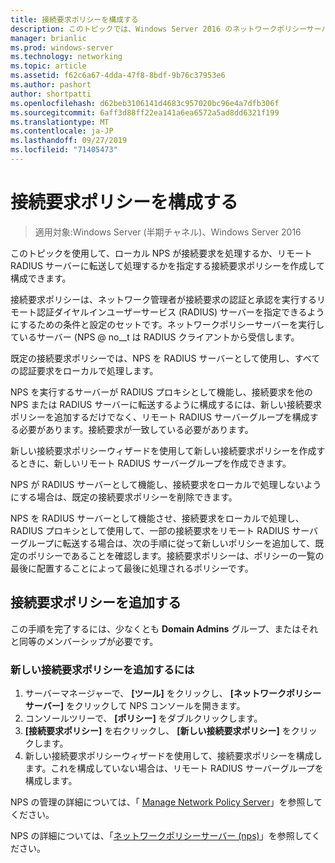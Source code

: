 ```yaml
---
title: 接続要求ポリシーを構成する
description: このトピックでは、Windows Server 2016 のネットワークポリシーサーバーで接続要求ポリシーを構成する方法について説明します。
manager: brianlic
ms.prod: windows-server
ms.technology: networking
ms.topic: article
ms.assetid: f62c6a67-4dda-47f8-8bdf-9b76c37953e6
ms.author: pashort
author: shortpatti
ms.openlocfilehash: d62beb3106141d4683c957020bc96e4a7dfb306f
ms.sourcegitcommit: 6aff3d88ff22ea141a6ea6572a5ad8dd6321f199
ms.translationtype: MT
ms.contentlocale: ja-JP
ms.lasthandoff: 09/27/2019
ms.locfileid: "71405473"
---
```

# <a name="configure-connection-request-policies"></a>接続要求ポリシーを構成する

>適用対象:Windows Server (半期チャネル)、Windows Server 2016

このトピックを使用して、ローカル NPS が接続要求を処理するか、リモート RADIUS サーバーに転送して処理するかを指定する接続要求ポリシーを作成して構成できます。

接続要求ポリシーは、ネットワーク管理者が接続要求の認証と承認を実行するリモート認証ダイヤルインユーザーサービス (RADIUS) サーバーを指定できるようにするための条件と設定のセットです。ネットワークポリシーサーバーを実行しているサーバー \(NPS @ no__t は RADIUS クライアントから受信します。

既定の接続要求ポリシーでは、NPS を RADIUS サーバーとして使用し、すべての認証要求をローカルで処理します。

NPS を実行するサーバーが RADIUS プロキシとして機能し、接続要求を他の NPS または RADIUS サーバーに転送するように構成するには、新しい接続要求ポリシーを追加するだけでなく、リモート RADIUS サーバーグループを構成する必要があります。接続要求が一致している必要があります。

新しい接続要求ポリシーウィザードを使用して新しい接続要求ポリシーを作成するときに、新しいリモート RADIUS サーバーグループを作成できます。

NPS が RADIUS サーバーとして機能し、接続要求をローカルで処理しないようにする場合は、既定の接続要求ポリシーを削除できます。

NPS を RADIUS サーバーとして機能させ、接続要求をローカルで処理し、RADIUS プロキシとして使用して、一部の接続要求をリモート RADIUS サーバーグループに転送する場合は、次の手順に従って新しいポリシーを追加して、既定のポリシーであることを確認します。接続要求ポリシーは、ポリシーの一覧の最後に配置することによって最後に処理されるポリシーです。

## <a name="add-a-connection-request-policy"></a>接続要求ポリシーを追加する

この手順を完了するには、少なくとも **Domain Admins** グループ、またはそれと同等のメンバーシップが必要です。

### <a name="to-add-a-new-connection-request-policy"></a>新しい接続要求ポリシーを追加するには 

1. サーバーマネージャーで、 **[ツール]** をクリックし、 **[ネットワークポリシーサーバー]** をクリックして NPS コンソールを開きます。 
2. コンソールツリーで、 **[ポリシー]** をダブルクリックします。
3. **[接続要求ポリシー]** を右クリックし、 **[新しい接続要求ポリシー]** をクリックします。
4. 新しい接続要求ポリシーウィザードを使用して、接続要求ポリシーを構成します。これを構成していない場合は、リモート RADIUS サーバーグループを構成します。


NPS の管理の詳細については、「 [Manage Network Policy Server](nps-manage-top.md)」を参照してください。

NPS の詳細については、「[ネットワークポリシーサーバー (nps)](nps-top.md)」を参照してください。

